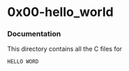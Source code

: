 # 0x00-hello_world
### Documentation
This directory contains all the C files for 
```ShellSession
HELLO WORD
```
